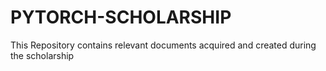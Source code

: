 # PYTORCH-SCHOLARSHIP
This Repository contains relevant documents acquired and created during the scholarship
